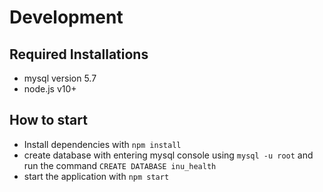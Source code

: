 # Development
## Required Installations
- mysql version 5.7
- node.js v10+

## How to start
- Install dependencies with `npm install`
- create database with entering mysql console using `mysql -u root` and run the command `CREATE DATABASE inu_health`
- start the application with `npm start`
